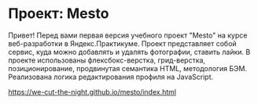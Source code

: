 # Проект: Mesto

Привет! Перед вами первая версия учебного проект "Mesto" на курсе веб-разработки в Яндекс.Практикуме. Проект представляет собой сервис, куда можно добавлять и удалять фотографии, ставить лайки. В проекте использованы флексбокс-верстка, грид-верстка, позиционирование, продвинутая семантика HTML, методология БЭМ. Реализована логика редактирования профиля на JavaScript.

https://we-cut-the-night.github.io/mesto/index.html
